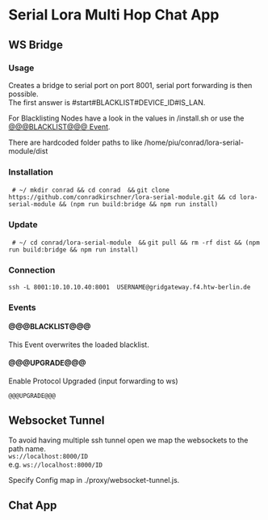 # Serial Lora Multi Hop Chat App 

## WS Bridge
### Usage
Creates a bridge to serial port on port 8001, serial port forwarding is then possible.  
The first answer is #start#BLACKLIST#DEVICE_ID#IS_LAN.  


For Blacklisting Nodes have a look in the values in /install.sh or use the [@@@BLACKLIST@@@ Event](#Events).  

There are hardcoded folder paths to like /home/piu/conrad/lora-serial-module/dist
### Installation
``` # ~/ mkdir conrad && cd conrad  &&```
``` git clone https://github.com/conradkirschner/lora-serial-module.git && cd lora-serial-module && (npm run build:bridge && npm run install) ```

### Update
``` # ~/ cd conrad/lora-serial-module  &&```
``` git pull && rm -rf dist && (npm run build:bridge && npm run install) ```

### Connection
``` ssh -L 8001:10.10.10.40:8001  USERNAME@gridgateway.f4.htw-berlin.de ```
### Events
#### @@@BLACKLIST@@@
This Event overwrites the loaded blacklist.  

#### @@@UPGRADE@@@
Enable Protocol Upgraded (input forwarding to ws)

```@@@UPGRADE@@@```

## Websocket Tunnel 

To avoid having multiple ssh tunnel open we map the websockets to the path name.  
```ws://localhost:8000/ID```  
e.g. ```ws://localhost:8000/ID```  

Specify Config map in ./proxy/websocket-tunnel.js. 

## Chat App
### 
